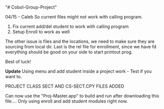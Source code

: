 "# Cobol-Group-Project" 

04/15 - Caleb
So current files might not work with calling program.
1. Fix current add/del student to work with calling program
2. Setup Enroll to work as well

The other issue is files and the locations, we need to make sure they are sourcing from local dir.
Last is the rel file for enrollment, since we have fd everything should be good on your side to start printout prog.

Best of luck!

**Update** Using menu and add student inside a project work - Test if you want to.

PROJECT CLASS SECT AND CS-SECT.CPY FILES ADDED

Can now use the "Proj-Master.app" to build and run after downloading this file.... Only using enroll and add student modules right now.
